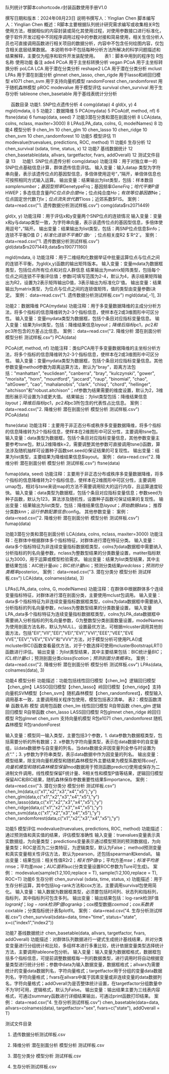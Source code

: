 队列统计学脚本cohortcode.r封装函数使用手册V1.0

撰写日期和版本：2024年08月23日
说明书撰写人：Yinglian Chen
脚本编写人：Yinglian Chen
概述：R脚本主要根据队列统计研究需求编写或收集相关R包使用方法，根据相似的内容封装或简化其使用过程，对使用参数接口进行标准化，便于软件开发过程中不同程序调用过程中的参数对接和简易使用，相关生信分析人员也可直接调用函数进行相关项目的数据分析，内容中不包含任何绘图内容，仅包含相关底层结果数据。
本说明书中不包括每种分析方法所解决的科学问题描述和结果解释，主要仅为程序和软件开发装配使用。
 
	表1：脚本中用到的程序包
R包名称	使用功能	备注
ade4	PCoA	用于主坐标转换分析
vegan	PCoA	用于主坐标转换分析
poLCA	LCA	用于潜在分类分析
reshape2	LCA	用于潜在分类分析
mclust	LPAs	用于潜在剖面分析
glmnet	chen_lasso, chen_rigde	用于lasso和岭回归模型
e1071	chen_svm	用于支持向量机模型
randomForest	chen_randomforest	用于随机森林模型
pROC	modevalue	用于模型评估
survival	chen_survival	用于生存分析
tableone	chen_basetable	用于基线表统计分分析

 
函数目录
功能1. SNP位点遗传分析	4
comg(datap)	4
gld(x, y)	4
mgld(mdata, i)	5
功能2：数据降维	5
PCA(mydata)	5
PCoA(df, method, nf)	6
ftsne(data)	6
fumap(data, seed)	7
功能3潜在分类和潜在剖面分析	8
LCA(data, colns, nclass, maxiter=3000)	8
LPAs(LPA_data, colns, G, modelNames)	8
功能4 模型分析	9
chen_lm	10
chen_glm	10
chen_lasso	10
chen_ridge	10
chen_svm	10
chen_randomforest	10
功能5 模型评估	11
modevalue(truevalues, predictions, ROC, method)	11
功能6 生存分析	12
chen_survival (sdata, time, status, x)	12
功能7 基线数据统计	12
chen_basetable(data, allvars, targetfactor, fvars, addOverall)	12
测试文件目录	13
 
功能1. SNP位点遗传分析
comg(datap)
功能注释：用于对独立单一的SNP位点基础信息计算，群体遗传信息评估。
输入变量：输入datap 类型为字符串向量，表示该遗传位点的基因型信息，多倍体使用逗号“，”隔开，单倍体信息也可按照相同方式输入运算。
输出变量：结果输出为list类型，包括：样本数目$samplenumber；基因型频率$GenetypeFrq；基因频率$GeneFrq；哈代平衡P值$HWEP；多态信息含量$PIC
位点杂合度$He；位点纯合度$Ho；有效等位基因数$Ne；位点固定世代数$Tfix；位点流失世代数$Tloss；近郊系数$FIS。
	案例：
data=read.csv("1. 遗传数据分析测试样板.csv")
comg(data$rs2071449)

gld(x, y)
功能注释：用于评估x和y变量两个SNP位点的连锁情况
输入变量：变量x和y与datap类型一致，为字符串向量，表示该遗传位点的基因型信息，多倍体使用逗号“，”隔开。
输出变量：结果输出为list类型，包括：两SNP位点信息$info；连锁不平衡D值 $D；标准化连锁不平衡D'值$`D'` ；位点相关度R2 $`R^2`。
案例：
data=read.csv("1. 遗传数据分析测试样板.csv")
gld(data$rs2071449,data$rs190771160)

mgld(mdata, i)
功能注释：用于二维结构化数据举证中批量运算位点与位点之间的连锁不平衡，为gld(x,y)函数的输出矩阵版本。
输入变量：变量mdata为数据框类型，包括位点所有位点和对应人群信息
结果输出为matrix矩阵类型，包括每个位点之间连锁不平衡评估值；参数i可填写范围为2-4，默认为4，表示结果矩阵输出为R2，设置为2表示矩阵输出D值，3表示输出为标准化D'值。
	输出变量：结果输出为matrix类型，为位点与位点之间的连锁值矩阵，值的类型由变量参数i决定。
案例：
data=read.csv("1. 遗传数据分析测试样板.csv")
mgld(data[,-1], 3)

功能2：数据降维
PCA(mydata)
功能注释：用于多变量数据降维的主成分分析方法，将多个指标的信息降维转为2-3个指标信息，使样本在2或3维图形中可区分性。
输入变量：变量mydata类型为数据框，包括个条目对应指标变量信息。
输入变量：结果为list类型，包括：降维结果信息$layout；降维后指标$pc1，$pc2和$pc3所包含的方差占比信息。
案例：
data=read.csv("2. 降维分析 潜在剖面分析 模型分析 测试样板.csv")
	PCA(data)

PCoA(df, method, nf)
功能注释：类似PCA用于多变量数据降维的主坐标分析方法，将多个指标的信息降维转为2-3个指标信息，使样本在2或3维图形中可区分性。
输入变量：变量mydata类型为数据框，包括个条目对应指标变量信息。其他参数变量method参数为距离运算方法，默认为"bray"，距离方法包括："manhattan", "euclidean", "canberra", "bray", "kulczynski", "gower", "morisita", "horn", "mountford", "jaccard", "raup", "binomial", "chao", "altGower", "cao", "mahalanobis", "clark", "chisq", "chord", "hellinger", "aitchison"和"robust.aitchison"；nf参数为结果需要的维度设置，默认为2，3维图形展示可设置为3或更大值。
结果输出：为list类型包括：降维结果信息$layout；降维后指标$pc1，$pc2和$pc3所包含的代表性占比信息。
	案例：
data=read.csv("2. 降维分析 潜在剖面分析 模型分析 测试样板.csv")
	PCoA(data)

ftsne(data)
功能注释：主要用于非正态分布或秩序多变量数据降维，将多个指标的信息降维转为2个指标信息，使样本在2维图形中可区分性，主要调用tsne包。
输入变量：data类型为数据框，包括个条目对应指标变量信息，其他参数变量主要参考tsne包，默认2维降维k=2，需要调整其他参数可直接调用tsne()函数，算法涉及随机抽样可设置种子函数set.seed()保证结果的可复现性。
输出变量：结果为list类型，主要结果为降维结果信息$layout。
案例：
data=read.csv("2. 降维分析 潜在剖面分析 模型分析 测试样板.csv")
	ftsne(data)

fumap(data, seed)
功能注释：主要用于非正态分布或秩序多变量数据降维，将多个指标的信息降维转为2个指标信息，使样本在2维图形中可区分性，主要调用umap包，相对与tsne来说map的方法不需要调用较大的运行内存，且运算速度较快。
输入变量：data类型为数据框，包括个条目对应指标变量信息；参数seed为种子函数，默认为123，算法涉及随机性，设置种子函数可保证结果的复现性。
输出变量：结果输出为list类型，包括：降维结果信息$layout；原始数据$data；
推荐分类数$knn；运行参数配置信息$config。
其他参数变量：
	案例：
data=read.csv("2. 降维分析 潜在剖面分析 模型分析 测试样板.csv")
	fumap(data)

功能3潜在分类和潜在剖面分析
LCA(data, colns, nclass, maxiter=3000)
功能注释：在群体中根据群体多个指标特征，对群体进行潜在特征分类。
输入变量：data多个指标特征为非连续变量指标数据框类型，colns为data数据框中需要纳入分析指标的列名向量参数，nclass为整数型结果的分类数量设置，matiter指标默认为3000，用于运算或模型检验需求。
输出变量：结果为list类型结果，其中主要结果包括：AIC统计量$aic；
BIC统计量$bic；预测分类结果$predclass；预测的分类概率$posterior。
	案例：
	data=read.csv("3. 潜在分类分 模型分析 测试样板.csv")
LCA(data, colnames(data), 3)

LPAs(LPA_data, colns, G, modelNames)
功能注释：在群体中根据群体多个连续变量指标特征，对群体进行潜在剖面分类，主要使用mclust包调用。
输入变量：data多个指标特征为非连续变量指标数据框类型，colns为data数据框中需要纳入分析指标的列名向量参数，nclass为整数型结果的分类数量设置，
输入变量LPA_data多个指标特征为连续变量指标数据框类型，colns为LPA_data数据框中需要纳入分析指标的列名向量参数，G为整数型分类剖面数量设置，modelNames为使用剖面方法名称，默认为NULL，设置最优方法，可根据mlcuster调用其他剖面方法，包括"EII","VII","EEI","VEI","EVI","VVI","EEE","VEE","EVE VVE","EEV","VEV","EVV"和"VVV"方法，对于模型分析可使用PLA()或mclusterBIC()函数查看最优方法，对于个数选择可使用mclusterBootstrapLRT()函数进行评估。
输出变量：为list类型结果，其中主要结果包括：BIC统计量$BIC；ICL统计量$icl；预测剖面分类$classification；预测剖面分类概率$z。
案例：
data=read.csv("2. 降维分析 潜在剖面分析 模型分析 测试样板.csv")
LPAs(data, colnames(data), 3)

功能4 模型分析
功能描述：功能包括线性回归模型【chen_lm】逻辑回归模型【chen_glm】LASSO回归模型【chen_lasso】岭回归模型【chen_ridge】支持向量机SVM模型【chen_svm】随机森林模型【chen_randomforest】，模型输入调用基本一致，主要调用相关程序包使用，模型包括表2清单。
表2：模型函数清单
函数名称	模型	调用包函数
chen_lm	线性回归模型	R自带函数
chen_glm	逻辑回归模型	R自带函数
chen_lasso	LASS回归模型	R包glmnet
chen_ridge	岭回归模型	R包glmnet
chen_svm	支持向量机模型	R包e1071
chen_randomforest	随机森林模型	R包randomForest

输入变量：模型同一输入类型，主要包括3个参数，1. data参数为数据框类型，包括需要分析的所有数据；2. x参数为字符向量类型，表示在data数据中的自变量组，以data数据参与自变量的列名，当data数据全非因变量列全参与时设置为点“.”；3. y参数为字符串类型，表示data数据中作为因变量的列名。
输出变量：模型结果，除支持向量机模型和随机森林模型外主要结果为模型系数矩阵$coef，向量机模型和随机森林模型保留$mod数据用于预测函数predict()使用或保存为二进制文件调用，线性模型保留F统计量、R相关性和模型P值等结果，逻辑回归模型保留AIC和BIC结果，随机森林保存参数重要性结果$importance。
	案例：
data=read.csv("3. 潜在分类分 模型分析 测试样板.csv")
	chen_lm(data,c("x1","x2","x3","x4","x5"),"y")
chen_glm(data,c("x1","x2","x3","x4","x5"),"y")
chen_lasso(data,c("x1","x2","x3","x4","x5"),"y")
chen_ridge(data,c("x1","x2","x3","x4","x5"),"y")
chen_svm(data,c("x1","x2","x3","x4","x5"),"y")
chen_randomforest(data,c("x1","x2","x3","x4","x5"),"y")

功能5 模型评估
modevalue(truevalues, predictions, ROC, method)
功能描述：通过预测值和真实值的结果，评估模型准确性
输入变量：truevalues变量表示真实数据组，为向量类型；predictions变量表示通过模型预测的预测数据组，为向量类型；ROC是否为二分类特征，为逻辑类型，默认为False； method预测变量和真实变量相关性评估方法，默认为pearson，还包括spearman和kendall。
输出变量：结果包括：相关性值R2$r2；相关性P值$rp；平均方差$mse；标准平均差$rmse；平均差$mae；AUC面积$auc(分类变量设置ROC参数为Ture可生成)。
	案例：
modevalue(sample(1:2,100,replace = T), sample(1:2,100,replace = T), ROC=T)
功能6 生存分析
chen_survival (sdata, time, status, x)
功能描述：用于生存分析运算，其中包括log-rank方法和cox方法，主要调用survival包使用简化。
输入变量：输入数据为数据框类型，必须要包括时间列、状态列和指标列，指标列，其中指标列可包含多列。
输出变量：输出结果包括：log-rank检测F值$logrankf；log-rank 检测P值$logrankp；cox模型数据$coxmod；cox系数表$coxtable；分类指标统计表$plotfit。
	案例：
	data=read.csv("4. 生存分析测试样板.csv")
chen_survival(sdata=data, time="time", status="state", x=c("index1","index2"))

功能7 基线数据统计
chen_basetable(data, allvars, targetfactor, fvars, addOverall)
功能描述：对群体队列数据进行一键式生成统计基线结果，并对分类变变量进行分组统计和比较，多组样本进行多重比较，统计依据变量类型选择统计方法，主要调用tableone包分析。
输入变量：输入变量为数据框格式，数据框包括多个指标信息，可提前调整数据框每一列的数据类型，进行调用时将自动根据变量类型进行统计分析；参数中data为输入数据变量，数据框格式；allvars为需要统计的变量data数据列名，字符向量格式；targetfactor用于分组的变量data数据列名，字符向量格式；fvars在allvars中属于因素变量或非连续变量的data数据列名，字符向量格式；addOverall为是否整体统计设置，在targetfactor分组数量中不为1时可用，逻辑格式，默认为False。
输出变量：输出结果主要为三线表内容格式，可通过summary函数进行详细结果输出，可通过print函数打印结果。
案例：
data=read.csv("4. 生存分析测试样板.csv")
chen_basetable(data=data, allvars=colnames(data), targetfactor="sex", fvars=c("state"), addOverall = T)

测试文件目录
1.	遗传数据分析测试样板.csv
 
2.	降维分析 潜在剖面分析 模型分析 测试样板.csv
 
3.	潜在分类分 模型分析 测试样板.csv
 
4. 生存分析测试样板.csv
 
